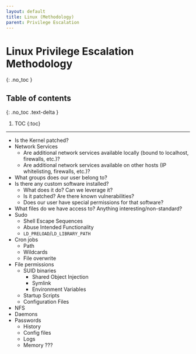 ```yaml
---
layout: default
title: Linux (Methodology)
parent: Privilege Escalation
---
```


# Linux Privilege Escalation Methodology
{: .no_toc }

## Table of contents
{: .no_toc .text-delta }

1. TOC
{:toc}

---

- Is the Kernel patched?
- Network Services
    - Are additional network services available locally (bound to localhost, firewalls, etc.)?
    - Are additional network services available on other hosts (IP whitelisting, firewalls, etc.)?
- What groups does our user belong to?
- Is there any custom software installed?
    - What does it do? Can we leverage it?
    - Is it patched? Are there known vulnerabilities?
    - Does our user have special permissions for that software?
- What files do we have access to? Anything interesting/non-standard?
- Sudo
    - Shell Escape Sequences
    - Abuse Intended Functionality
    - `LD_PRELOAD`/`LD_LIBRARY_PATH`
- Cron jobs
    - Path
    - Wildcards
    - File overwrite
- File permissions
    - SUID binaries
        - Shared Object Injection
        - Symlink
        - Environment Variables
    - Startup Scripts
    - Configuration Files
- NFS
- Daemons
- Passwords
    - History
    - Config files
    - Logs
    - Memory ???
